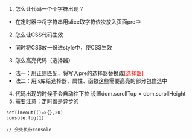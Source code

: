 1. 怎么让代码一个个字符出现？
- 在定时器中将字符串用slice取字符依次放入页面pre中
2. 怎么让CSS代码生效
- 同时将CSS放一份进style中，使CSS生效
3. 怎么高亮代码（选择器）
- 法一：用正则匹配，将写入pre的选择器替换成<span style="color:red;">[选择器]</span>
- 法二：用js库给选择器、属性、函数这些需要高亮的部分包住选中
4. 代码出现的时候不会自动往下拉
设置dom.scrollTop = dom.scrollHeight
5. 需要注意：定时器是异步的
```
setTimeout(()=>{},20)
console.log(1)

// 会先执行console
```